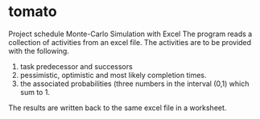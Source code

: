 # tomato
Project schedule Monte-Carlo Simulation with Excel
The program reads a collection of activities from an excel file. The activities are to be provided with the following.

1. task predecessor and successors 
2. pessimistic, optimistic and most likely completion times.
3. the associated probabilities (three numbers in the interval (0,1) which sum to 1.

The results are written back to the same excel file in a worksheet.
